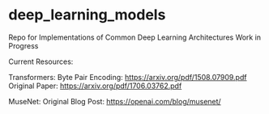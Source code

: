 # deep_learning_models
Repo for Implementations of Common Deep Learning Architectures
Work in Progress

Current Resources:

Transformers:
  Byte Pair Encoding: https://arxiv.org/pdf/1508.07909.pdf
  Original Paper: https://arxiv.org/pdf/1706.03762.pdf

MuseNet:
  Original Blog Post: https://openai.com/blog/musenet/

